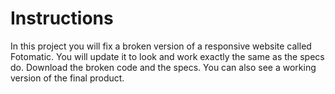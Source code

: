 # Instructions

In this project you will fix a broken version of a responsive website called Fotomatic. You will update it to look and work exactly the same as the specs do. Download the broken code and the specs. You can also see a working version of the final product.